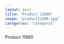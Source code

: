 ```yaml
---
layout: post
title: "Product 11680"
image: "product11680.jpg"
categories: "category1"
---
```

Product 11680
